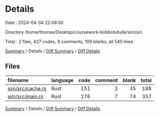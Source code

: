 # Details

Date : 2024-04-04 22:08:50

Directory /home/thomas/Desktop/coursework-bobbobdude/sim/src

Total : 2 files,  427 codes, 9 comments, 109 blanks, all 545 lines

[Summary](results.md) / Details / [Diff Summary](diff.md) / [Diff Details](diff-details.md)

## Files
| filename | language | code | comment | blank | total |
| :--- | :--- | ---: | ---: | ---: | ---: |
| [sim/src/cache.rs](/sim/src/cache.rs) | Rust | 151 | 2 | 35 | 188 |
| [sim/src/main.rs](/sim/src/main.rs) | Rust | 276 | 7 | 74 | 357 |

[Summary](results.md) / Details / [Diff Summary](diff.md) / [Diff Details](diff-details.md)